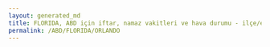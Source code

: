 ```yaml
---
layout: generated_md
title: FLORIDA, ABD için iftar, namaz vakitleri ve hava durumu - ilçe/eyalet seç
permalink: /ABD/FLORIDA/ORLANDO
---
```


<script type="text/javascript">
  var country = ABD;
  var city = FLORIDA;
  var state = ORLANDO;
  var lat = 72;
  var lon = 21;
</script>

